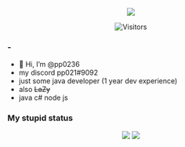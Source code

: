 <p align="center">
    <img src="https://discord.c99.nl/widget/theme-3/708198820995006475.png"/>
</p>
<p align="center">
	  <img alt="Visitors" src="https://komarev.com/ghpvc/?username=pp0236&style=flat&labelColor=black&logo=github&label=Profile+Views&color=0d8ce0"/>
</p>

### -
- 👋 Hi, I’m @pp0236
- my discord pp021#9092
- just some java developer (1 year dev experience)
- also ~~LaZy~~
- java c# node js
<!---
### language that i can do (12/14/2021)
- java (1.7 year)
- c# (1 week)
- ~nodejs (8 month)~ unused
- ~python (2 month)~ no more
--->

### My stupid status
<p align="center">
<img src="https://github-readme-stats.vercel.app/api?username=pp0236&&show_icons=true&title_color=df36d8&icon_color=bb2acf&text_color=05f0f7&bg_color=151515&hide_border=true">
<img src="https://github-readme-stats.vercel.app/api/top-langs/?username=pp0236&layout=compact&theme=bear&bg_color=151515&title_color=df36d8&icon_color=bb2acf&text_color=05f0f7&hide_border=true"/>
</p>

<!---
pp0236/pp0236 is a ✨ special ✨ repository because its `README.md` (this file) appears on your GitHub profile.
You can click the Preview link to take a look at your changes.
--->
